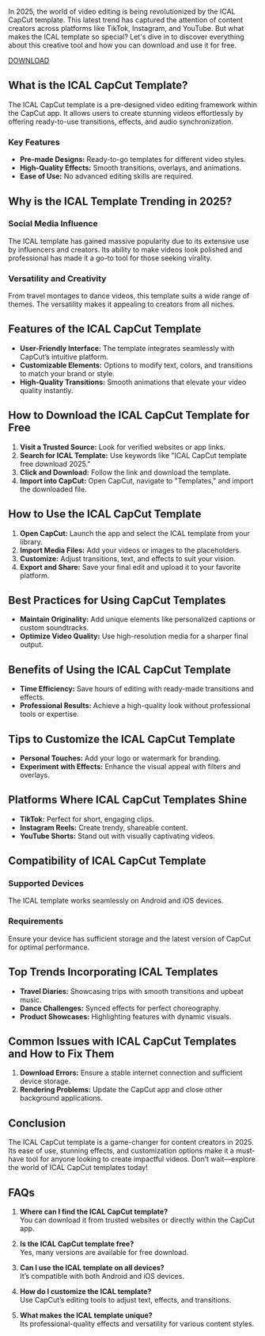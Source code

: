 In 2025, the world of video editing is being revolutionized by the ICAL CapCut template. This latest trend has captured the attention of content creators across platforms like TikTok, Instagram, and YouTube. But what makes the ICAL template so special? Let's dive in to discover everything about this creative tool and how you can download and use it for free.

[DOWNLOAD](http://icalcapcuttemplates.com/)

## **What is the ICAL CapCut Template?**

The ICAL CapCut template is a pre-designed video editing framework within the CapCut app. It allows users to create stunning videos effortlessly by offering ready-to-use transitions, effects, and audio synchronization.

### **Key Features**
- **Pre-made Designs:** Ready-to-go templates for different video styles.
- **High-Quality Effects:** Smooth transitions, overlays, and animations.
- **Ease of Use:** No advanced editing skills are required.



## **Why is the ICAL Template Trending in 2025?**

### **Social Media Influence**
The ICAL template has gained massive popularity due to its extensive use by influencers and creators. Its ability to make videos look polished and professional has made it a go-to tool for those seeking virality.

### **Versatility and Creativity**
From travel montages to dance videos, this template suits a wide range of themes. The versatility makes it appealing to creators from all niches.



## **Features of the ICAL CapCut Template**

- **User-Friendly Interface:** The template integrates seamlessly with CapCut’s intuitive platform.  
- **Customizable Elements:** Options to modify text, colors, and transitions to match your brand or style.  
- **High-Quality Transitions:** Smooth animations that elevate your video quality instantly.  



## **How to Download the ICAL CapCut Template for Free**

1. **Visit a Trusted Source:** Look for verified websites or app links.  
2. **Search for ICAL Template:** Use keywords like "ICAL CapCut template free download 2025."  
3. **Click and Download:** Follow the link and download the template.  
4. **Import into CapCut:** Open CapCut, navigate to "Templates," and import the downloaded file.  



## **How to Use the ICAL CapCut Template**

1. **Open CapCut:** Launch the app and select the ICAL template from your library.  
2. **Import Media Files:** Add your videos or images to the placeholders.  
3. **Customize:** Adjust transitions, text, and effects to suit your vision.  
4. **Export and Share:** Save your final edit and upload it to your favorite platform.  


## **Best Practices for Using CapCut Templates**

- **Maintain Originality:** Add unique elements like personalized captions or custom soundtracks.  
- **Optimize Video Quality:** Use high-resolution media for a sharper final output.  



## **Benefits of Using the ICAL CapCut Template**

- **Time Efficiency:** Save hours of editing with ready-made transitions and effects.  
- **Professional Results:** Achieve a high-quality look without professional tools or expertise.  



## **Tips to Customize the ICAL CapCut Template**

- **Personal Touches:** Add your logo or watermark for branding.  
- **Experiment with Effects:** Enhance the visual appeal with filters and overlays.  



## **Platforms Where ICAL CapCut Templates Shine**

- **TikTok:** Perfect for short, engaging clips.  
- **Instagram Reels:** Create trendy, shareable content.  
- **YouTube Shorts:** Stand out with visually captivating videos.  



## **Compatibility of ICAL CapCut Template**

### **Supported Devices**
The ICAL template works seamlessly on Android and iOS devices.  

### **Requirements**
Ensure your device has sufficient storage and the latest version of CapCut for optimal performance.  



## **Top Trends Incorporating ICAL Templates**

- **Travel Diaries:** Showcasing trips with smooth transitions and upbeat music.  
- **Dance Challenges:** Synced effects for perfect choreography.  
- **Product Showcases:** Highlighting features with dynamic visuals.  



## **Common Issues with ICAL CapCut Templates and How to Fix Them**

1. **Download Errors:** Ensure a stable internet connection and sufficient device storage.  
2. **Rendering Problems:** Update the CapCut app and close other background applications.  



## **Conclusion**

The ICAL CapCut template is a game-changer for content creators in 2025. Its ease of use, stunning effects, and customization options make it a must-have tool for anyone looking to create impactful videos. Don’t wait—explore the world of ICAL CapCut templates today!



## **FAQs**

1. **Where can I find the ICAL CapCut template?**  
   You can download it from trusted websites or directly within the CapCut app.  

2. **Is the ICAL CapCut template free?**  
   Yes, many versions are available for free download.  

3. **Can I use the ICAL template on all devices?**  
   It’s compatible with both Android and iOS devices.  

4. **How do I customize the ICAL template?**  
   Use CapCut’s editing tools to adjust text, effects, and transitions.  

5. **What makes the ICAL template unique?**  
   Its professional-quality effects and versatility for various content styles.  
